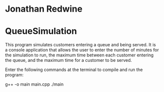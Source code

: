 # Jonathan Redwine
# QueueSimulation

This program simulates customers entering a queue and being served.  It is a console application that allows the user to enter the number of minutes for the simulation to run, the maximum time between each customer entering the queue, and the maximum time for a customer to be served.

Enter the following commands at the terminal to compile and run the program:

g++ -o main main.cpp
./main